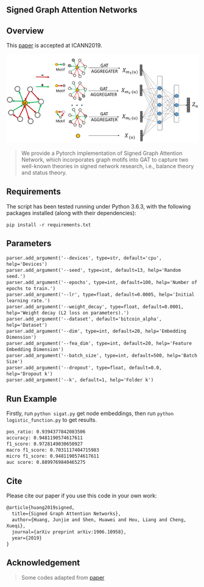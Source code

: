 ## Signed Graph Attention Networks

## Overview
This [paper](https://arxiv.org/abs/1906.10958) is accepted at ICANN2019.

<div align=center>
 <img src="./imgs/SiGAT.png" alt="Sigat" align=center/>
</div>

> We provide a Pytorch implementation of Signed Graph Attention Network, which incorporates graph motifs into GAT to capture two well-known theories in signed network research, i.e., balance theory and status theory.

## Requirements

The script has been tested running under Python 3.6.3, with the following packages installed (along with their dependencies):

```
pip install -r requirements.txt
```


## Parameters

```
parser.add_argument('--devices', type=str, default='cpu', help='Devices')
parser.add_argument('--seed', type=int, default=13, help='Random seed.')
parser.add_argument('--epochs', type=int, default=100, help='Number of epochs to train.')
parser.add_argument('--lr', type=float, default=0.0005, help='Initial learning rate.')
parser.add_argument('--weight_decay', type=float, default=0.0001, help='Weight decay (L2 loss on parameters).')
parser.add_argument('--dataset', default='bitcoin_alpha', help='Dataset')
parser.add_argument('--dim', type=int, default=20, help='Embedding Dimension')
parser.add_argument('--fea_dim', type=int, default=20, help='Feature Embedding Dimension')
parser.add_argument('--batch_size', type=int, default=500, help='Batch Size')
parser.add_argument('--dropout', type=float, default=0.0, help='Dropout k')
parser.add_argument('--k', default=1, help='Folder k')
```


## Run Example


Firstly, run ```python sigat.py``` get node embeddings, then run ```python logistic_function.py``` to get results.

```
pos_ratio: 0.9394377842083506
accuracy: 0.9481190574617611
f1_score: 0.9728149030650927
macro f1_score: 0.7031117404715983
micro f1_score: 0.9481190574617611
auc score: 0.8899769840465275
```


## Cite
Please cite our paper if you use this code in your own work:

```
@article{huang2019signed,
  title={Signed Graph Attention Networks},
  author={Huang, Junjie and Shen, Huawei and Hou, Liang and Cheng, Xueqi},
  journal={arXiv preprint arXiv:1906.10958},
  year={2019}
}
```


## Acknowledgement

> Some codes adapted from [paper](https://dl.acm.org/citation.cfm?id=1772756)

